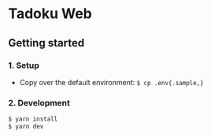 # Tadoku Web

## Getting started

### 1. Setup
- Copy over the default environment: `$ cp .env{.sample,}`

### 2. Development

```sh
$ yarn install
$ yarn dev
```

